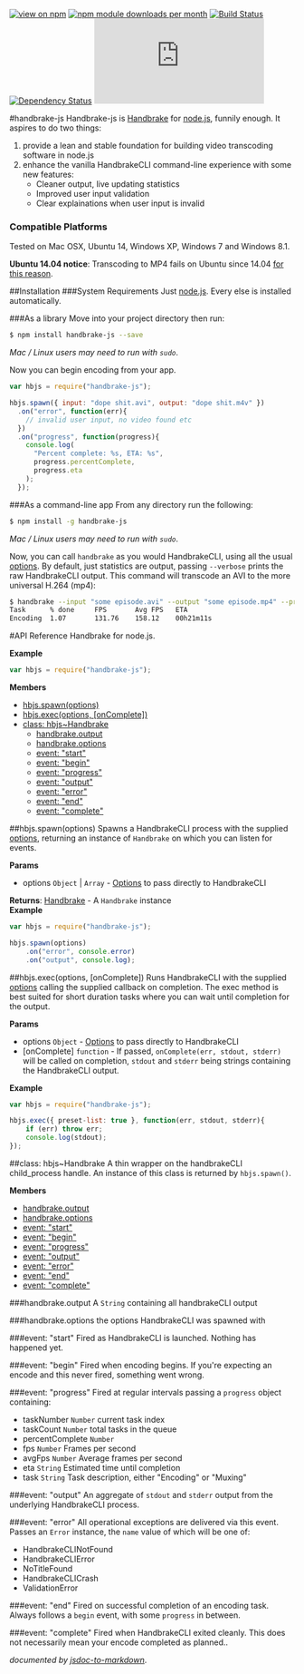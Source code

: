 [![view on npm](http://img.shields.io/npm/v/handbrake-js.svg)](https://www.npmjs.org/package/handbrake-js)
[![npm module downloads per month](http://img.shields.io/npm/dm/handbrake-js.svg)](https://www.npmjs.org/package/handbrake-js)
[![Build Status](https://travis-ci.org/75lb/handbrake-js.svg?branch=master)](https://travis-ci.org/75lb/handbrake-js)
[![Dependency Status](https://david-dm.org/75lb/handbrake-js.svg)](https://david-dm.org/75lb/handbrake-js)
![Analytics](https://ga-beacon.appspot.com/UA-27725889-6/handbrake-js/README.md?pixel)

#handbrake-js
Handbrake-js is [Handbrake](http://handbrake.fr) for [node.js](http://nodejs.org), funnily enough. It aspires to do two things:

1. provide a lean and stable foundation for building video transcoding software in node.js
2. enhance the vanilla HandbrakeCLI command-line experience with some new features: 
   - Cleaner output, live updating statistics
   - Improved user input validation
   - Clear explainations when user input is invalid


### Compatible Platforms
Tested on Mac OSX, Ubuntu 14, Windows XP, Windows 7 and Windows 8.1.

**Ubuntu 14.04 notice**: Transcoding to MP4 fails on Ubuntu since 14.04 [for this reason](https://forum.handbrake.fr/viewtopic.php?f=13&t=30044).

##Installation
###System Requirements
Just [node.js](http://nodejs.org). Every else is installed automatically.

###As a library 
Move into your project directory then run: 
```sh
$ npm install handbrake-js --save
```
*Mac / Linux users may need to run with `sudo`*.

Now you can begin encoding from your app. 

```js
var hbjs = require("handbrake-js");

hbjs.spawn({ input: "dope shit.avi", output: "dope shit.m4v" })
  .on("error", function(err){
    // invalid user input, no video found etc
  })
  .on("progress", function(progress){
    console.log(
      "Percent complete: %s, ETA: %s", 
      progress.percentComplete, 
      progress.eta
    );
  });
```
###As a command-line app
From any directory run the following:
```sh
$ npm install -g handbrake-js
```
*Mac / Linux users may need to run with `sudo`*.

Now, you can call `handbrake` as you would HandbrakeCLI, using all the usual [options](https://trac.handbrake.fr/wiki/CLIGuide). By default, just statistics are output, passing `--verbose` prints the raw HandbrakeCLI output. This command will transcode an AVI to the more universal H.264 (mp4):
```sh
$ handbrake --input "some episode.avi" --output "some episode.mp4" --preset Normal
Task      % done     FPS       Avg FPS   ETA
Encoding  1.07       131.76    158.12    00h21m11s
```

#API Reference
Handbrake for node.js.

**Example**  
```js
var hbjs = require("handbrake-js");
```

**Members**

* [hbjs.spawn(options)](#module_handbrake-js.spawn)
* [hbjs.exec(options, [onComplete])](#module_handbrake-js.exec)
* [class: hbjs~Handbrake](#module_handbrake-js.Handbrake)
  * [handbrake.output](#module_handbrake-js.Handbrake#output)
  * [handbrake.options](#module_handbrake-js.Handbrake#options)
  * [event: "start"](#module_handbrake-js.Handbrake#event_start)
  * [event: "begin"](#module_handbrake-js.Handbrake#event_begin)
  * [event: "progress"](#module_handbrake-js.Handbrake#event_progress)
  * [event: "output"](#module_handbrake-js.Handbrake#event_output)
  * [event: "error"](#module_handbrake-js.Handbrake#event_error)
  * [event: "end"](#module_handbrake-js.Handbrake#event_end)
  * [event: "complete"](#module_handbrake-js.Handbrake#event_complete)

<a name="module_handbrake-js.spawn"></a>
##hbjs.spawn(options)
Spawns a HandbrakeCLI process with the supplied [options](https://trac.handbrake.fr/wiki/CLIGuide#options), returning an instance of `Handbrake` on which you can listen for events.

**Params**

- options `Object` | `Array` - [Options](https://trac.handbrake.fr/wiki/CLIGuide#options) to pass directly to HandbrakeCLI

**Returns**: [Handbrake](#module_handbrake-js.Handbrake) - A `Handbrake` instance  
**Example**  
```js
var hbjs = require("handbrake-js");

hbjs.spawn(options)
    .on("error", console.error)
    .on("output", console.log);
```

<a name="module_handbrake-js.exec"></a>
##hbjs.exec(options, [onComplete])
Runs HandbrakeCLI with the supplied [options](https://trac.handbrake.fr/wiki/CLIGuide#options) calling the supplied callback on completion. The exec method is best suited for short duration tasks where you can wait until completion for the output.

**Params**

- options `Object` - [Options](https://trac.handbrake.fr/wiki/CLIGuide#options) to pass directly to HandbrakeCLI
- [onComplete] `function` - If passed, `onComplete(err, stdout, stderr)` will be called on completion, `stdout` and `stderr` being strings containing the HandbrakeCLI output.

**Example**  
```js
var hbjs = require("handbrake-js");

hbjs.exec({ preset-list: true }, function(err, stdout, stderr){
    if (err) throw err;
    console.log(stdout);
});
```

<a name="module_handbrake-js.Handbrake"></a>
##class: hbjs~Handbrake
A thin wrapper on the handbrakeCLI child_process handle. An instance of this class is returned by `hbjs.spawn()`.

**Members**

* [handbrake.output](#module_handbrake-js.Handbrake#output)
* [handbrake.options](#module_handbrake-js.Handbrake#options)
* [event: "start"](#module_handbrake-js.Handbrake#event_start)
* [event: "begin"](#module_handbrake-js.Handbrake#event_begin)
* [event: "progress"](#module_handbrake-js.Handbrake#event_progress)
* [event: "output"](#module_handbrake-js.Handbrake#event_output)
* [event: "error"](#module_handbrake-js.Handbrake#event_error)
* [event: "end"](#module_handbrake-js.Handbrake#event_end)
* [event: "complete"](#module_handbrake-js.Handbrake#event_complete)

<a name="module_handbrake-js.Handbrake#output"></a>
###handbrake.output
A `String` containing all handbrakeCLI output

<a name="module_handbrake-js.Handbrake#options"></a>
###handbrake.options
the options HandbrakeCLI was spawned with

<a name="module_handbrake-js.Handbrake#event_start"></a>
###event: "start"
Fired as HandbrakeCLI is launched. Nothing has happened yet.

<a name="module_handbrake-js.Handbrake#event_begin"></a>
###event: "begin"
Fired when encoding begins. If you're expecting an encode and this never fired, something went wrong.

<a name="module_handbrake-js.Handbrake#event_progress"></a>
###event: "progress"
Fired at regular intervals passing a `progress` object containing:

- taskNumber `Number` current task index
- taskCount `Number` total tasks in the queue
- percentComplete `Number`
- fps `Number` Frames per second
- avgFps `Number` Average frames per second
- eta `String` Estimated time until completion
- task `String` Task description, either "Encoding" or "Muxing"

<a name="module_handbrake-js.Handbrake#event_output"></a>
###event: "output"
An aggregate of `stdout` and `stderr` output from the underlying HandbrakeCLI process.

<a name="module_handbrake-js.Handbrake#event_error"></a>
###event: "error"
All operational exceptions are delivered via this event. Passes an `Error` instance, the `name` value of which will be one of:

- HandbrakeCLINotFound
- HandbrakeCLIError
- NoTitleFound
- HandbrakeCLICrash
- ValidationError

<a name="module_handbrake-js.Handbrake#event_end"></a>
###event: "end"
Fired on successful completion of an encoding task. Always follows a `begin` event, with some `progress` in between.

<a name="module_handbrake-js.Handbrake#event_complete"></a>
###event: "complete"
Fired when HandbrakeCLI exited cleanly. This does not necessarily mean your encode completed as planned..

*documented by [jsdoc-to-markdown](https://github.com/75lb/jsdoc-to-markdown)*.